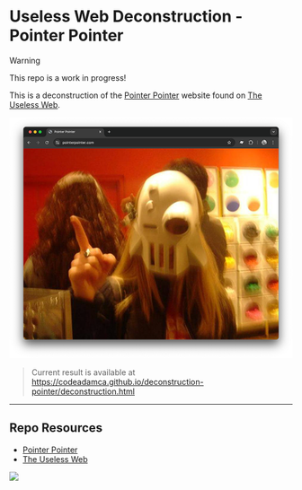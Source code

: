 # Useless Web Deconstruction - Pointer Pointer

> [!Warning]  
> This repo is a work in progress!

This is a deconstruction of the [Pointer Pointer](https://pointerpointer.com/) website found on [The Useless Web](https://theuselessweb.com/).

![Smash the Walls - The Useless Web](_readme/screenshot-pointer.png)

> Current result is available at  
> https://codeadamca.github.io/deconstruction-pointer/deconstruction.html

---

## Repo Resources

- [Pointer Pointer](https://pointerpointer.com/)
- [The Useless Web](https://theuselessweb.com/)

<a href="https://codeadam.ca">
<img src="https://codeadam.ca/images/code-block.png" width="100">
</a>
